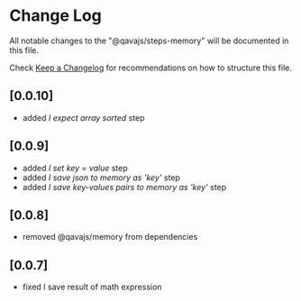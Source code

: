 # Change Log

All notable changes to the "@qavajs/steps-memory" will be documented in this file.

Check [Keep a Changelog](http://keepachangelog.com/) for recommendations on how to structure this file.

## [0.0.10]
- added _I expect array sorted_ step

## [0.0.9]
- added _I set key = value_ step
- added _I save json to memory as 'key'_ step
- added _I save key-values pairs to memory as 'key'_ step

## [0.0.8]
- removed @qavajs/memory from dependencies

## [0.0.7]
- fixed I save result of math expression
